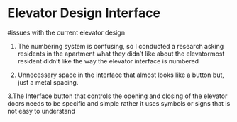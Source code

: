 # Elevator Design Interface 

#issues with the current elevator design
1.	The numbering system is confusing, so I conducted a research asking residents in the apartment what they didn’t like about the elevatormost resident didn’t like the way the elevator interface is numbered

2.	Unnecessary space in the interface that almost looks like a button but, just a metal spacing.   

3.The Interface button that controls the opening and closing of the elevator doors needs to be specific and simple rather it uses symbols  or signs that is not easy to understand 

